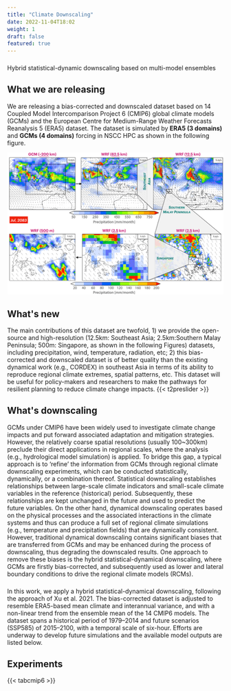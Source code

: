 ```yaml
---
title: "Climate Downscaling"
date: 2022-11-04T18:02
weight: 1
draft: false
featured: true
---
```

###
Hybrid statistical-dynamic downscaling based on multi-model ensembles

## What we are releasing

We are releasing a bias-corrected and downscaled dataset based on 14 Coupled Model Intercomparison Project 6 (CMIP6) global climate models (GCMs) and the European Centre for Medium-Range Weather Forecasts Reanalysis 5 (ERA5) dataset. The dataset is simulated by **ERA5 (3 domains)** and **GCMs (4 domains)** forcing in NSCC HPC as shown in the following figure.

![CMIP6 Downscling](/images/rdomains.png)

## What's new
The main contributions of this dataset are twofold, 1) we provide the open-source and high-resolution (12.5km: Southeast Asia; 2.5km:Southern Malay Peninsula; 500m: Singapore, as shown in the following Figures) datasets, including precipitation, wind, temperature, radiation, etc; 2) this bias-corrected and downscaled dataset is of better quality than the existing dynamical work (e.g., CORDEX) in southeast Asia in terms of its ability to reproduce regional climate extremes, spatial patterns, etc. This dataset will be useful for policy-makers and researchers to make the pathways for resilient planning to reduce climate change impacts.
{{< t2preslider >}}

## What's downscaling
GCMs under CMIP6 have been widely used to investigate climate change impacts and put forward associated adaptation and mitigation strategies. However, the relatively coarse spatial resolutions (usually 100~300km) preclude their direct applications in regional scales, where the analysis (e.g., hydrological model simulation) is applied. To bridge this gap, a typical approach is to ‘refine’ the information from GCMs through regional climate downscaling experiments, which can be conducted statistically, dynamically, or a combination thereof. Statistical downscaling establishes relationships between large-scale climate indicators and small-scale climate variables in the reference (historical) period. Subsequently, these relationships are kept unchanged in the future and used to predict the future variables. On the other hand, dynamical downscaling operates based on the physical processes and the associated interactions in the climate systems and thus can produce a full set of regional climate simulations (e.g., temperature and precipitation fields) that are dynamically consistent. However, traditional dynamical downscaling contains significant biases that are transferred from GCMs and may be enhanced during the process of downscaling, thus degrading the downscaled results. One approach to remove these biases is the hybrid statistical-dynamical downscaling, where GCMs are firstly bias-corrected, and subsequently used as lower and lateral boundary conditions to drive the regional climate models (RCMs).
###
In this work, we apply a hybrid statistical-dynamical downscaling, following the approach of Xu et al. 2021. The bias-corrected dataset is adjusted to resemble ERA5-based mean climate and interannual variance, and with a non-linear trend from the ensemble mean of the 14 CMIP6 models. The dataset spans a historical period of 1979–2014 and future scenarios (SSP585) of 2015–2100, with a temporal scale of six-hour. Efforts are underway to develop future simulations and the available model outputs are listed below.

##
## Experiments 

{{< tabcmip6 >}}
